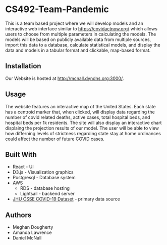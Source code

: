 # CS492-Team-Pandemic
This is a team based project where we will develop models and an interactive web interface similar to https://covidactnow.org/ which allows users to choose from multiple parameters in calculating the models. The models will be based on publicly available data from multiple sources, import this data to a database, calculate statistical models, and display the data and models in a tabular format and clickable, map-based format.

## Installation

Our Website is hosted at http://mcnall.dyndns.org:3000/. 
## Usage

The website features an interactive map of the United States. Each state has a centroid marker that, when clicked, will display data regarding the number of covid related deaths, active cases, total hospital beds, and hospital beds per 1k residents. The site will also display an interactive chart displaing the projection results of our model. The user will be able to view how differning levels of strictness regarding state stay at home ordinances could affect the number of future COVID cases. 

## Built With
  * React - UI
  * D3.js - Visualization graphics
  * Postgresql - Database system
  * AWS
      * RDS - database hosting
      * Lightsail - backend server
  * [JHU CSSE COVID-19 Dataset](https://github.com/CSSEGISandData/COVID-19/tree/master/csse_covid_19_data#jhu-csse-covid-19-dataset) - primary data source 

## Authors

  * Meghan Dougherty
  * Amanda Lawrence
  * Daniel McNall
